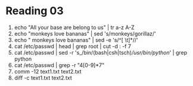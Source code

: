 Reading 03
==========

1. echo "All your base are belong to us" | tr a-z A-Z
2. echo "monkeys love bananas" | sed 's/monkeys/gorillaz/'
3. echo "     monkeys love bananas" | sed -e 's/^[ \t]*//'
4. cat /etc/passwd | head | grep root | cut -d : -f 7
5. cat /etc/passwd | sed -r 's_/bin/(bash|csh|tsch)_/usr/bin/python_' | grep python
6. cat /etc/passwd | grep -r "4[0-9]*7"
7. comm -12 text1.txt text2.txt
8. diff -c text1.txt text2.txt